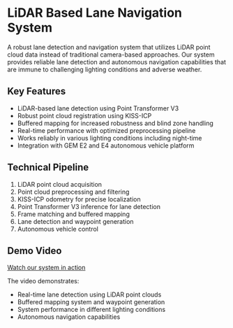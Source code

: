 # LiDAR Based Lane Navigation System

A robust lane detection and navigation system that utilizes LiDAR point cloud data instead of traditional camera-based approaches. Our system provides reliable lane detection and autonomous navigation capabilities that are immune to challenging lighting conditions and adverse weather.

## Key Features
- LiDAR-based lane detection using Point Transformer V3
- Robust point cloud registration using KISS-ICP
- Buffered mapping for increased robustness and blind zone handling
- Real-time performance with optimized preprocessing pipeline
- Works reliably in various lighting conditions including night-time
- Integration with GEM E2 and E4 autonomous vehicle platform

## Technical Pipeline
1. LiDAR point cloud acquisition
2. Point cloud preprocessing and filtering
3. KISS-ICP odometry for precise localization
4. Point Transformer V3 inference for lane detection
5. Frame matching and buffered mapping
6. Lane detection and waypoint generation
7. Autonomous vehicle control

## Demo Video
[Watch our system in action](https://www.youtube.com/watch?v=ihDA-dlf1ts)

The video demonstrates:
- Real-time lane detection using LiDAR point clouds
- Buffered mapping system and waypoint generation
- System performance in different lighting conditions
- Autonomous navigation capabilities
